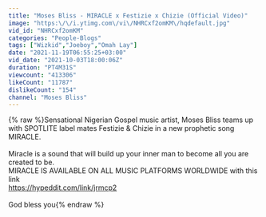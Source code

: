 ```yaml
---
title: "Moses Bliss - MIRACLE x Festizie x Chizie (Official Video)"
image: "https:\/\/i.ytimg.com\/vi\/NHRCxf2omKM\/hqdefault.jpg"
vid_id: "NHRCxf2omKM"
categories: "People-Blogs"
tags: ["Wizkid","Joeboy","Omah Lay"]
date: "2021-11-19T06:55:25+03:00"
vid_date: "2021-10-03T18:00:06Z"
duration: "PT4M31S"
viewcount: "413306"
likeCount: "11787"
dislikeCount: "154"
channel: "Moses Bliss"
---
```

{% raw %}Sensational Nigerian Gospel music artist, Moses Bliss teams up with SPOTLITE label mates Festizie &amp; Chizie in a new prophetic song MIRACLE.<br /><br />Miracle is a sound that will build up your inner man to become all you are created to be.<br />MIRACLE IS AVAILABLE ON ALL MUSIC PLATFORMS WORLDWIDE with this link<br /><a rel="nofollow" target="blank" href="https://hypeddit.com/link/jrmcp2">https://hypeddit.com/link/jrmcp2</a> <br /><br />God bless you{% endraw %}
